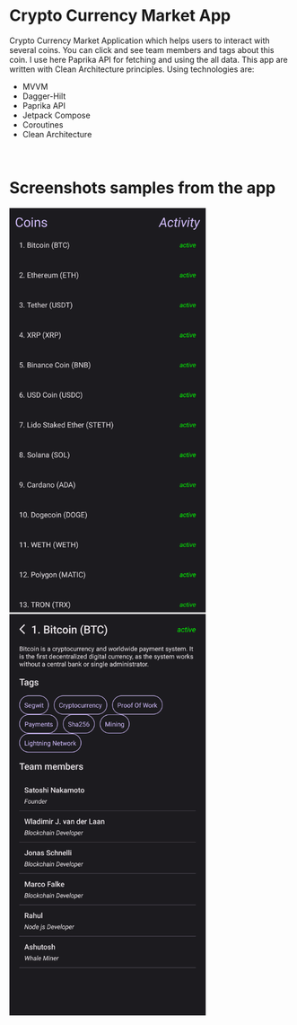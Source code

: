 # Crypto Currency Market App


Crypto Currency Market Application which helps users to interact with several coins. You can click and see team members and tags about this coin. I use here Paprika API for fetching and using the all data. This app are written with Clean Architecture principles. Using technologies are:
* MVVM
* Dagger-Hilt
* Paprika API
* Jetpack Compose
* Coroutines
* Clean Architecture

<br>

# Screenshots samples from the app

<img src="screenshots/ss111.png" width="350">
<br>
<img src="screenshots/ss222.png" width="350">
